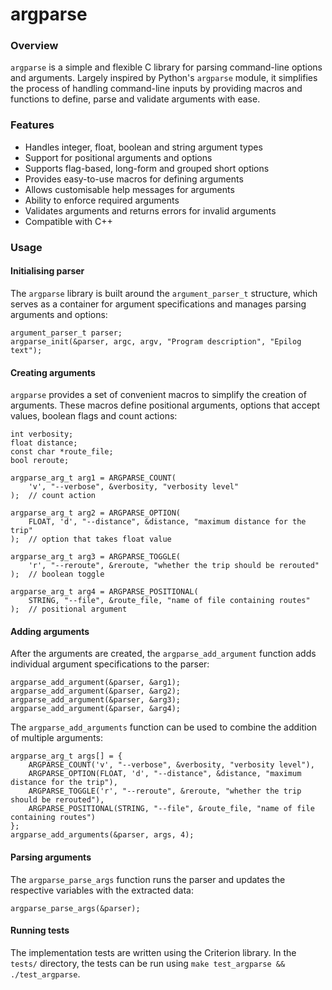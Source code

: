 # argparse

### Overview
`argparse` is a simple and flexible C library for parsing command-line options and arguments. Largely inspired by Python's `argparse` module, it simplifies the process of handling command-line inputs by providing macros and functions to define, parse and validate arguments with ease.

### Features
- Handles integer, float, boolean and string argument types
- Support for positional arguments and options
- Supports flag-based, long-form and grouped short options
- Provides easy-to-use macros for defining arguments
- Allows customisable help messages for arguments
- Ability to enforce required arguments
- Validates arguments and returns errors for invalid arguments
- Compatible with C++

### Usage

#### Initialising parser
The `argparse` library is built around the `argument_parser_t` structure, which serves as a container for argument specifications and manages parsing arguments and options:
```
argument_parser_t parser;
argparse_init(&parser, argc, argv, "Program description", "Epilog text");
```

#### Creating arguments
`argparse` provides a set of convenient macros to simplify the creation of arguments. These macros define positional arguments, options that accept values, boolean flags and count actions:
```
int verbosity;
float distance;
const char *route_file;
bool reroute;

argparse_arg_t arg1 = ARGPARSE_COUNT(
    'v', "--verbose", &verbosity, "verbosity level"
);  // count action

argparse_arg_t arg2 = ARGPARSE_OPTION(
    FLOAT, 'd', "--distance", &distance, "maximum distance for the trip"
);  // option that takes float value

argparse_arg_t arg3 = ARGPARSE_TOGGLE(
    'r', "--reroute", &reroute, "whether the trip should be rerouted"
);  // boolean toggle

argparse_arg_t arg4 = ARGPARSE_POSITIONAL(
    STRING, "--file", &route_file, "name of file containing routes"
);  // positional argument
```

#### Adding arguments
After the arguments are created, the `argparse_add_argument` function adds individual argument specifications to the parser:

```
argparse_add_argument(&parser, &arg1);
argparse_add_argument(&parser, &arg2);
argparse_add_argument(&parser, &arg3);
argparse_add_argument(&parser, &arg4);
```

The `argparse_add_arguments` function can be used to combine the addition of multiple arguments:
```
argparse_arg_t args[] = {
    ARGPARSE_COUNT('v', "--verbose", &verbosity, "verbosity level"),
    ARGPARSE_OPTION(FLOAT, 'd', "--distance", &distance, "maximum distance for the trip"),
    ARGPARSE_TOGGLE('r', "--reroute", &reroute, "whether the trip should be rerouted"),
    ARGPARSE_POSITIONAL(STRING, "--file", &route_file, "name of file containing routes")
};
argparse_add_arguments(&parser, args, 4);
```

#### Parsing arguments
The `argparse_parse_args` function runs the parser and updates the respective variables with the extracted data:
```
argparse_parse_args(&parser);
```

#### Running tests
The implementation tests are written using the Criterion library. In the `tests/` directory, the tests can be run using `make test_argparse && ./test_argparse`.